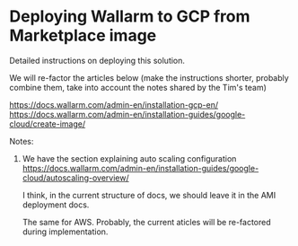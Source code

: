 # Deploying Wallarm to GCP from Marketplace image

Detailed instructions on deploying this solution.

We will re-factor the articles below (make the instructions shorter, probably combine them, take into account the notes shared by the Tim's team)

https://docs.wallarm.com/admin-en/installation-gcp-en/
https://docs.wallarm.com/admin-en/installation-guides/google-cloud/create-image/

Notes:

1. We have the section explaining auto scaling configuration https://docs.wallarm.com/admin-en/installation-guides/google-cloud/autoscaling-overview/

    I think, in the current structure of docs, we should leave it in the AMI deployment docs.

    The same for AWS. Probably, the current aticles will be re-factored during implementation.
